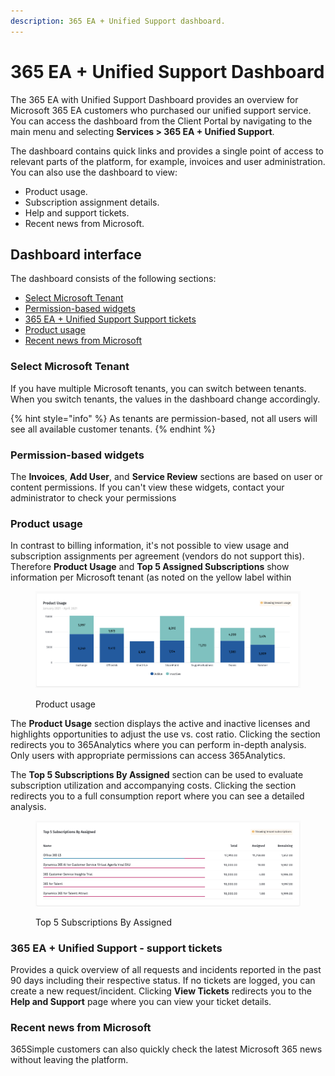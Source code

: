 ```yaml
---
description: 365 EA + Unified Support dashboard.
---
```


# 365 EA + Unified Support Dashboard

The 365 EA with Unified Support Dashboard provides an overview for Microsoft 365 EA customers who purchased our unified support service. You can access the dashboard from the Client Portal by navigating to the main menu and selecting **Services >  365 EA + Unified Support**.

The dashboard contains quick links and provides a single point of access to relevant parts of the platform, for example, invoices and user administration. You can also use the dashboard to view:

* Product usage.
* Subscription assignment details.
* Help and support tickets.
* Recent news from Microsoft.

## Dashboard interface <a href="#selecting-your-tenant" id="selecting-your-tenant"></a>

The dashboard consists of the following sections:

* [Select Microsoft Tenant](365-ea-+-unified-support-dashboard.md#select-microsoft-tenant)
* [Permission-based widgets](365-ea-+-unified-support-dashboard.md#block-bea31af0-a8d0-45a6-bd38-cdca3fe1497a)
* [365 EA + Unified Support Support tickets](365-ea-+-unified-support-dashboard.md#block-b66764bf-7bc2-4c4b-8d43-8666a1d90d3c)
* [Product usage](365-ea-+-unified-support-dashboard.md#block-ea488296-a0d5-4f23-b3c0-87a329f8d1bd)
* [Recent news from Microsoft](365-ea-+-unified-support-dashboard.md#recent-news-from-microsoft)

### Select Microsoft Tenant

If you have multiple Microsoft tenants, you can switch between tenants. When you switch tenants, the values in the dashboard change accordingly.

{% hint style="info" %}
As tenants are permission-based, not all users will see all available customer tenants.
{% endhint %}

### Permission-based widgets <a href="#block-bea31af0-a8d0-45a6-bd38-cdca3fe1497a" id="block-bea31af0-a8d0-45a6-bd38-cdca3fe1497a"></a>

The **Invoices**, **Add User**, and **Service Review** sections are based on user or content permissions. If you can't view these widgets, contact your administrator to check your permissions

### Product usage <a href="#block-ea488296-a0d5-4f23-b3c0-87a329f8d1bd" id="block-ea488296-a0d5-4f23-b3c0-87a329f8d1bd"></a>

In contrast to billing information, it's not possible to view usage and subscription assignments per agreement (vendors do not support this). Therefore **Product Usage** and **Top 5 Assigned Subscriptions** show information per Microsoft tenant (as noted on the yellow label within

<figure><img src="../../.gitbook/assets/image (90).png" alt=""><figcaption><p>Product usage</p></figcaption></figure>

The **Product Usage** section displays the active and inactive licenses and highlights opportunities to adjust the use vs. cost ratio. Clicking the section redirects you to 365Analytics where you can perform in-depth analysis. Only users with appropriate permissions can access 365Analytics.

The **Top 5 Subscriptions By Assigned** section can be used to evaluate subscription utilization and accompanying costs. Clicking the section redirects you to a full consumption report where you can see a detailed analysis.

<figure><img src="../../.gitbook/assets/image (91).png" alt=""><figcaption><p>Top 5 Subscriptions By Assigned</p></figcaption></figure>

### 365 EA + Unified Support - support tickets <a href="#block-b66764bf-7bc2-4c4b-8d43-8666a1d90d3c" id="block-b66764bf-7bc2-4c4b-8d43-8666a1d90d3c"></a>

Provides a quick overview of all requests and incidents reported in the past 90 days including their respective status. If no tickets are logged, you can create a new request/incident. Clicking **View Tickets** redirects you to the **Help and Support** page where you can view your ticket details.

### Recent news from Microsoft

365Simple customers can also quickly check the latest Microsoft 365 news without leaving the platform.
